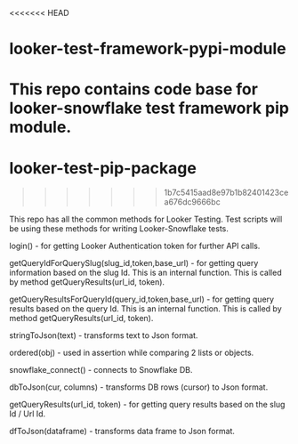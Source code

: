 <<<<<<< HEAD
# looker-test-framework-pypi-module
This repo contains code base for looker-snowflake test framework pip module.
=======
# looker-test-pip-package
>>>>>>> 1b7c5415aad8e97b1b82401423cea676dc9666bc

This repo has all the common methods for Looker Testing. Test scripts will be using these methods for writing Looker-Snowflake tests.

login() - for getting Looker Authentication token for further API calls.

getQueryIdForQuerySlug(slug_id,token,base_url) - for getting query information based on the slug Id. This is an internal function. This is called by method getQueryResults(url_id, token).

getQueryResultsForQueryId(query_id,token,base_url) - for getting query results based on the query Id. This is an internal function. This is called by method getQueryResults(url_id, token).

stringToJson(text) - transforms text to Json format.

ordered(obj) - used in assertion while comparing 2 lists or objects.

snowflake_connect() - connects to Snowflake DB.

dbToJson(cur, columns) - transforms DB rows (cursor) to Json format.

getQueryResults(url_id, token) - for getting query results based on the slug Id / Url Id.

dfToJson(dataframe) - transforms data frame to Json format.
